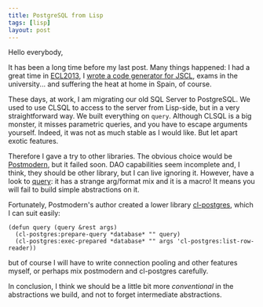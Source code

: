 ```yaml
---
title: PostgreSQL from Lisp
tags: [lisp]
layout: post
---
```


Hello everybody,

It has been a long time before my last post. Many things happened: I
had a great time in [ECL2013](http://weitz.de/eclm2013/), I
[wrote a code generator for JSCL](https://github.com/davazp/jscl/blob/master/src/compiler/codegen.lisp),
exams in the university... and suffering the heat at home in Spain, of
course.

These days, at work, I am migrating our old SQL Server to PostgreSQL.
We used to use CLSQL to access to the server from Lisp-side, but in a
very straightforward way. We built everything on `query`. Although
CLSQL is a big monster, it misses parametric queries, and you have to
escape arguments yourself. Indeed, it was not as much stable as I
would like. But let apart exotic features.

Therefore I gave a try to other libraries. The obvious choice would be
[Postmodern](http://marijnhaverbeke.nl/postmodern/), but it failed
soon. DAO capabilities seem incomplete and, I think, they should be
other library, but I can live ignoring it. However, have a look to
[query](http://marijnhaverbeke.nl/postmodern/postmodern.html#query):
it has a strange arg/format mix and it is a macro! It means you will
fail to build simple abstractions on it.

Fortunately, Postmodern's author created a lower library
[cl-postgres](http://marijnhaverbeke.nl/postmodern/cl-postgres.html),
which I can suit easily:

```common-lisp
(defun query (query &rest args)
  (cl-postgres:prepare-query *database* "" query)
  (cl-postgres:exec-prepared *database* "" args 'cl-postgres:list-row-reader))
```

but of course I will have to write connection pooling and other
features myself, or perhaps mix postmodern and cl-postgres carefully.

In conclusion, I think we should be a little bit more *conventional*
in the abstractions we build, and not to forget intermediate
abstractions.
